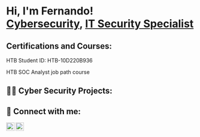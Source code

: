 <h1>Hi, I'm Fernando! <br/><a href="https://github.com/Fernando10901">Cybersecurity</a>, <a href="https://www.linkedin.com/in/fernando-g-45144328a/">IT Security Specialist</a>

<h2>Certifications and Courses:</h2>
HTB Student ID: HTB-10D220B936  

HTB SOC Analyst job path course

<h2>👨‍💻 Cyber Security Projects:</h2>

<h2> 🤳 Connect with me:</h2>

[<img align="left" alt="Fernando10901 | YouTube" width="22px" src="https://cdn.jsdelivr.net/npm/simple-icons@v3/icons/youtube.svg" />][youtube]
[<img align="left" alt="Fernando10901 | LinkedIn" width="22px" src="https://cdn.jsdelivr.net/npm/simple-icons@v3/icons/linkedin.svg" />][linkedin]

[youtube]: https://www.youtube.com/channel/UCtLGy5Sd_DN0EeuzVOGlnCg
[linkedin]: https://www.linkedin.com/in/fernando-g-45144328a/
